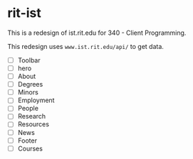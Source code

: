 # rit-ist
This is a redesign of ist.rit.edu for 340 - Client Programming. 

This redesign uses `www.ist.rit.edu/api/` to get data. 


- [ ] Toolbar
- [ ] hero
- [ ] About
- [ ] Degrees
- [ ] Minors
- [ ] Employment
- [ ] People
- [ ] Research
- [ ] Resources
- [ ] News
- [ ] Footer
- [ ] Courses
